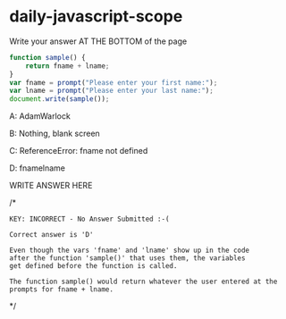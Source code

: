 # daily-javascript-scope

Write your answer AT THE BOTTOM of the page

``` javascript
function sample() {
    return fname + lname;
}
var fname = prompt("Please enter your first name:");
var lname = prompt("Please enter your last name:");
document.write(sample());
```

A: AdamWarlock

B: Nothing, blank screen

C: ReferenceError: fname not defined

D: fnamelname

WRITE ANSWER HERE



/*

	KEY: INCORRECT - No Answer Submitted :-(

	Correct answer is 'D'

	Even though the vars 'fname' and 'lname' show up in the code
	after the function 'sample()' that uses them, the variables
	get defined before the function is called.

	The function sample() would return whatever the user entered at the 
	prompts for fname + lname.

*/ 